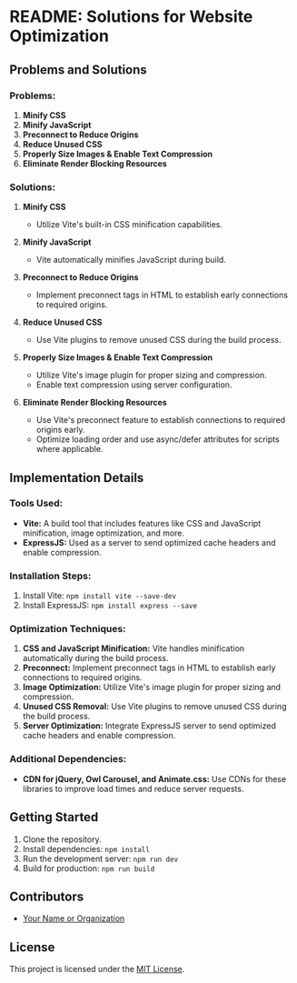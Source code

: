# README: Solutions for Website Optimization

## Problems and Solutions

### Problems:
1. **Minify CSS**
2. **Minify JavaScript**
3. **Preconnect to Reduce Origins**
4. **Reduce Unused CSS**
5. **Properly Size Images & Enable Text Compression**
6. **Eliminate Render Blocking Resources**

### Solutions:
1. **Minify CSS**
   - Utilize Vite's built-in CSS minification capabilities.
  
2. **Minify JavaScript**
   - Vite automatically minifies JavaScript during build.
  
3. **Preconnect to Reduce Origins**
   - Implement preconnect tags in HTML to establish early connections to required origins.

4. **Reduce Unused CSS**
   - Use Vite plugins to remove unused CSS during the build process.

5. **Properly Size Images & Enable Text Compression**
   - Utilize Vite's image plugin for proper sizing and compression.
   - Enable text compression using server configuration.

6. **Eliminate Render Blocking Resources**
   - Use Vite's preconnect feature to establish connections to required origins early.
   - Optimize loading order and use async/defer attributes for scripts where applicable.

## Implementation Details

### Tools Used:
- **Vite:** A build tool that includes features like CSS and JavaScript minification, image optimization, and more.
- **ExpressJS:** Used as a server to send optimized cache headers and enable compression.

### Installation Steps:
1. Install Vite: `npm install vite --save-dev`
2. Install ExpressJS: `npm install express --save`

### Optimization Techniques:
1. **CSS and JavaScript Minification:** Vite handles minification automatically during the build process.
2. **Preconnect:** Implement preconnect tags in HTML to establish early connections to required origins.
3. **Image Optimization:** Utilize Vite's image plugin for proper sizing and compression.
4. **Unused CSS Removal:** Use Vite plugins to remove unused CSS during the build process.
5. **Server Optimization:** Integrate ExpressJS server to send optimized cache headers and enable compression.

### Additional Dependencies:
- **CDN for jQuery, Owl Carousel, and Animate.css:** Use CDNs for these libraries to improve load times and reduce server requests.

## Getting Started
1. Clone the repository.
2. Install dependencies: `npm install`
3. Run the development server: `npm run dev`
4. Build for production: `npm run build`

## Contributors
- [Your Name or Organization](https://github.com/yourusername)

## License
This project is licensed under the [MIT License](LICENSE).
